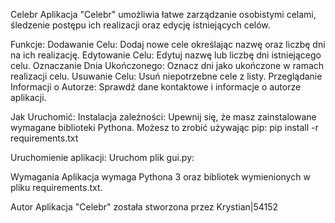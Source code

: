 Celebr
Aplikacja "Celebr" umożliwia łatwe zarządzanie osobistymi celami, śledzenie postępu ich realizacji oraz edycję istniejących celów.

Funkcje:
Dodawanie Celu: Dodaj nowe cele określając nazwę oraz liczbę dni na ich realizację.
Edytowanie Celu: Edytuj nazwę lub liczbę dni istniejącego celu.
Oznaczanie Dnia Ukończonego: Oznacz dni jako ukończone w ramach realizacji celu.
Usuwanie Celu: Usuń niepotrzebne cele z listy.
Przeglądanie Informacji o Autorze: Sprawdź dane kontaktowe i informacje o autorze aplikacji.

Jak Uruchomić:
Instalacja zależności: Upewnij się, że masz zainstalowane wymagane biblioteki Pythona. Możesz to zrobić używając pip:
pip install -r requirements.txt

Uruchomienie aplikacji: 
Uruchom plik gui.py:

Wymagania
Aplikacja wymaga Pythona 3 oraz bibliotek wymienionych w pliku requirements.txt.

Autor
Aplikacja "Celebr" została stworzona przez Krystian|54152
